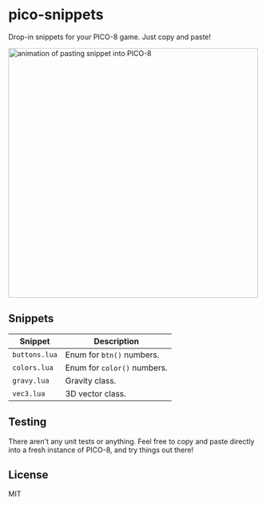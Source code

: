 # pico-snippets

Drop-in snippets for your PICO-8 game. Just copy and paste!

<img alt="animation of pasting snippet into PICO-8" src="https://user-images.githubusercontent.com/914228/39469259-55d77472-4d05-11e8-8cd0-7b5e9263c653.gif" width="500px" />

## Snippets

|Snippet|Description|
|---|---|
|`buttons.lua`|Enum for `btn()` numbers.|
|`colors.lua`|Enum for `color()` numbers.|
|`gravy.lua`|Gravity class.|
|`vec3.lua`|3D vector class.|

## Testing

There aren't any unit tests or anything. Feel free to copy and paste directly into a fresh instance of PICO-8, and try things out there!

## License

MIT
